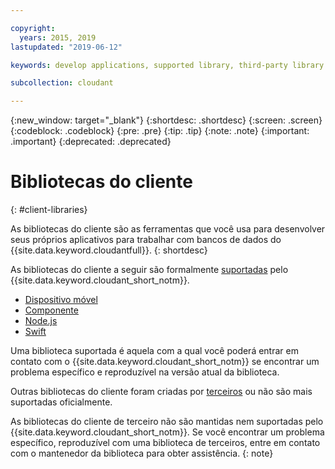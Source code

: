 ```yaml
---

copyright:
  years: 2015, 2019
lastupdated: "2019-06-12"

keywords: develop applications, supported library, third-party library

subcollection: cloudant

---
```


{:new_window: target="_blank"}
{:shortdesc: .shortdesc}
{:screen: .screen}
{:codeblock: .codeblock}
{:pre: .pre}
{:tip: .tip}
{:note: .note}
{:important: .important}
{:deprecated: .deprecated}

<!-- Acrolinx: 2019-01-15 -->

# Bibliotecas do cliente
{: #client-libraries}

As bibliotecas do cliente são as ferramentas que você usa para desenvolver seus próprios aplicativos para trabalhar com bancos de dados do {{site.data.keyword.cloudantfull}}.
{: shortdesc}

As bibliotecas do cliente a seguir são formalmente [suportadas](/docs/services/Cloudant?topic=cloudant-supported-client-libraries#supported-client-libraries) pelo {{site.data.keyword.cloudant_short_notm}}.

-	[Dispositivo móvel](/docs/services/Cloudant?topic=cloudant-supported-client-libraries#mobile)
-	[Componente](/docs/services/Cloudant?topic=cloudant-supported-client-libraries#java-supported)
-	[Node.js](/docs/services/Cloudant?topic=cloudant-supported-client-libraries#node-js-supported)
-	[Swift](/docs/services/Cloudant?topic=cloudant-supported-client-libraries#swift)

Uma biblioteca suportada é aquela com a qual você poderá entrar em contato com o {{site.data.keyword.cloudant_short_notm}} se encontrar um problema específico e reproduzível na versão atual da biblioteca.

Outras bibliotecas do cliente foram criadas por
[terceiros](/docs/services/Cloudant?topic=cloudant-third-party-client-libraries#third-party-client-libraries) ou não são mais suportadas oficialmente.

As bibliotecas do cliente de terceiro não são mantidas nem suportadas pelo {{site.data.keyword.cloudant_short_notm}}. Se você encontrar um problema específico, reproduzível com uma biblioteca de terceiros, entre em contato com o mantenedor da biblioteca para obter assistência.
{: note}

